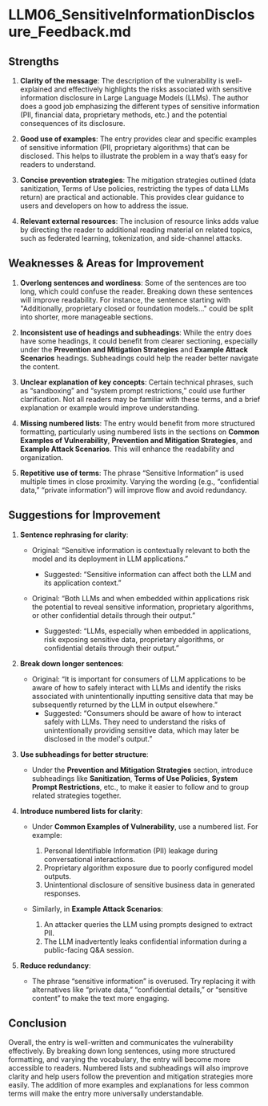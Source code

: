 
# LLM06_SensitiveInformationDisclosure_Feedback.md

## Strengths

1. **Clarity of the message**: The description of the vulnerability is well-explained and effectively highlights the risks associated with sensitive information disclosure in Large Language Models (LLMs). The author does a good job emphasizing the different types of sensitive information (PII, financial data, proprietary methods, etc.) and the potential consequences of its disclosure.

2. **Good use of examples**: The entry provides clear and specific examples of sensitive information (PII, proprietary algorithms) that can be disclosed. This helps to illustrate the problem in a way that’s easy for readers to understand.

3. **Concise prevention strategies**: The mitigation strategies outlined (data sanitization, Terms of Use policies, restricting the types of data LLMs return) are practical and actionable. This provides clear guidance to users and developers on how to address the issue.

4. **Relevant external resources**: The inclusion of resource links adds value by directing the reader to additional reading material on related topics, such as federated learning, tokenization, and side-channel attacks.

## Weaknesses & Areas for Improvement

1. **Overlong sentences and wordiness**: Some of the sentences are too long, which could confuse the reader. Breaking down these sentences will improve readability. For instance, the sentence starting with "Additionally, proprietary closed or foundation models..." could be split into shorter, more manageable sections.

2. **Inconsistent use of headings and subheadings**: While the entry does have some headings, it could benefit from clearer sectioning, especially under the **Prevention and Mitigation Strategies** and **Example Attack Scenarios** headings. Subheadings could help the reader better navigate the content.

3. **Unclear explanation of key concepts**: Certain technical phrases, such as “sandboxing” and “system prompt restrictions,” could use further clarification. Not all readers may be familiar with these terms, and a brief explanation or example would improve understanding.

4. **Missing numbered lists**: The entry would benefit from more structured formatting, particularly using numbered lists in the sections on **Common Examples of Vulnerability**, **Prevention and Mitigation Strategies**, and **Example Attack Scenarios**. This will enhance the readability and organization.

5. **Repetitive use of terms**: The phrase “Sensitive Information” is used multiple times in close proximity. Varying the wording (e.g., “confidential data,” “private information”) will improve flow and avoid redundancy.

## Suggestions for Improvement

1. **Sentence rephrasing for clarity**:
   - Original: “Sensitive information is contextually relevant to both the model and its deployment in LLM applications.”
     - Suggested: “Sensitive information can affect both the LLM and its application context.”
     
   - Original: “Both LLMs and when embedded within applications risk the potential to reveal sensitive information, proprietary algorithms, or other confidential details through their output.”
     - Suggested: “LLMs, especially when embedded in applications, risk exposing sensitive data, proprietary algorithms, or confidential details through their output.”

2. **Break down longer sentences**:
   - Original: “It is important for consumers of LLM applications to be aware of how to safely interact with LLMs and identify the risks associated with unintentionally inputting sensitive data that may be subsequently returned by the LLM in output elsewhere.”
     - Suggested: “Consumers should be aware of how to interact safely with LLMs. They need to understand the risks of unintentionally providing sensitive data, which may later be disclosed in the model's output.”

3. **Use subheadings for better structure**:
   - Under the **Prevention and Mitigation Strategies** section, introduce subheadings like **Sanitization**, **Terms of Use Policies**, **System Prompt Restrictions**, etc., to make it easier to follow and to group related strategies together.

4. **Introduce numbered lists for clarity**:
   - Under **Common Examples of Vulnerability**, use a numbered list. For example:
     1. Personal Identifiable Information (PII) leakage during conversational interactions.
     2. Proprietary algorithm exposure due to poorly configured model outputs.
     3. Unintentional disclosure of sensitive business data in generated responses.

   - Similarly, in **Example Attack Scenarios**:
     1. An attacker queries the LLM using prompts designed to extract PII.
     2. The LLM inadvertently leaks confidential information during a public-facing Q&A session.

5. **Reduce redundancy**:
   - The phrase “sensitive information” is overused. Try replacing it with alternatives like “private data,” “confidential details,” or “sensitive content” to make the text more engaging.

## Conclusion

Overall, the entry is well-written and communicates the vulnerability effectively. By breaking down long sentences, using more structured formatting, and varying the vocabulary, the entry will become more accessible to readers. Numbered lists and subheadings will also improve clarity and help users follow the prevention and mitigation strategies more easily. The addition of more examples and explanations for less common terms will make the entry more universally understandable.
